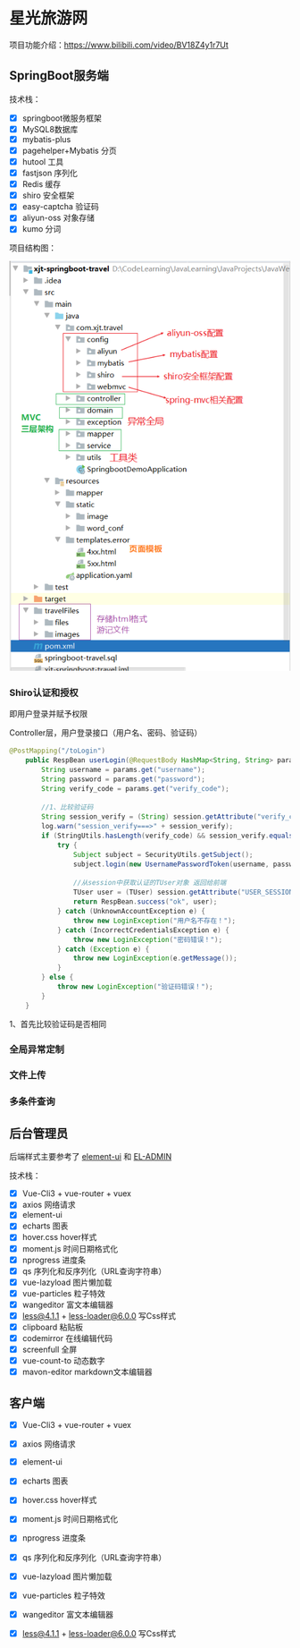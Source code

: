# 星光旅游网

项目功能介绍：https://www.bilibili.com/video/BV18Z4y1r7Ut

## SpringBoot服务端

技术栈：

- [x] springboot微服务框架
- [x] MySQL8数据库
- [x] mybatis-plus
- [x] pagehelper+Mybatis 分页
- [x] hutool 工具
- [x] fastjson 序列化
- [x] Redis 缓存
- [x] shiro 安全框架
- [x] easy-captcha 验证码
- [x] aliyun-oss 对象存储
- [x] kumo 分词

项目结构图：

![1646317976186](typora-assets/1646317976186.png)

### Shiro认证和授权

即用户登录并赋予权限

Controller层，用户登录接口（用户名、密码、验证码）

```java
@PostMapping("/toLogin")
    public RespBean userLogin(@RequestBody HashMap<String, String> params, HttpSession session) {
        String username = params.get("username");
        String password = params.get("password");
        String verify_code = params.get("verify_code");

        //1、比较验证码
        String session_verify = (String) session.getAttribute("verify_code");
        log.warn("session_verify===>" + session_verify);
        if (StringUtils.hasLength(verify_code) && session_verify.equalsIgnoreCase(verify_code)) {
            try {
                Subject subject = SecurityUtils.getSubject();
                subject.login(new UsernamePasswordToken(username, password));

                //从session中获取认证的TUser对象 返回给前端
                TUser user = (TUser) session.getAttribute("USER_SESSION");
                return RespBean.success("ok", user);
            } catch (UnknownAccountException e) {
                throw new LoginException("用户名不存在！");
            } catch (IncorrectCredentialsException e) {
                throw new LoginException("密码错误！");
            } catch (Exception e) {
                throw new LoginException(e.getMessage());
            }
        } else {
            throw new LoginException("验证码错误！");
        }
    }
```

1、首先比较验证码是否相同

### 全局异常定制

### 文件上传

### 多条件查询

## 后台管理员

后端样式主要参考了 [element-ui](https://element.eleme.io/#/zh-CN) 和 [EL-ADMIN](https://el-admin.vip/)

技术栈：

- [x] Vue-Cli3 + vue-router + vuex
- [x] axios 网络请求
- [x] element-ui
- [x] echarts 图表
- [x] hover.css hover样式
- [x] moment.js  时间日期格式化
- [x] nprogress 进度条
- [x] qs 序列化和反序列化（URL查询字符串）
- [x] vue-lazyload 图片懒加载
- [x] vue-particles 粒子特效
- [x] wangeditor 富文本编辑器
- [x] less@4.1.1 + less-loader@6.0.0  写Css样式
- [x] clipboard 粘贴板
- [x] codemirror 在线编辑代码
- [x] screenfull 全屏
- [x] vue-count-to 动态数字
- [x] mavon-editor markdown文本编辑器

## 客户端
- [x] Vue-Cli3 + vue-router + vuex
- [x] axios 网络请求
- [x] element-ui
- [x] echarts 图表
- [x] hover.css hover样式
- [x] moment.js  时间日期格式化
- [x] nprogress 进度条
- [x] qs 序列化和反序列化（URL查询字符串）
- [x] vue-lazyload 图片懒加载
- [x] vue-particles 粒子特效
- [x] wangeditor 富文本编辑器
- [x] less@4.1.1 + less-loader@6.0.0  写Css样式

